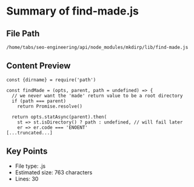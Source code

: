 # Summary of find-made.js
  
## File Path
`/home/tabs/seo-engineering/api/node_modules/mkdirp/lib/find-made.js`

## Content Preview
```
const {dirname} = require('path')

const findMade = (opts, parent, path = undefined) => {
  // we never want the 'made' return value to be a root directory
  if (path === parent)
    return Promise.resolve()

  return opts.statAsync(parent).then(
    st => st.isDirectory() ? path : undefined, // will fail later
    er => er.code === 'ENOENT'
[...truncated...]
```

## Key Points
- File type: .js
- Estimated size: 763 characters
- Lines: 30
